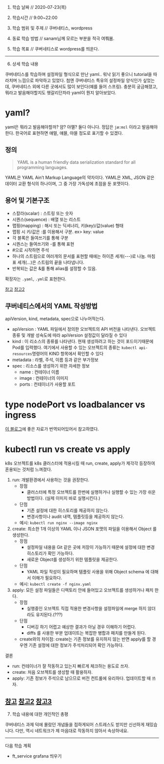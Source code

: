 1. 학습 날짜 // 2020-07-23(목)

2. 학습시간 // 9:00~22:00

3. 학습 범위 및 주제 // 쿠버네티스, wordpress

4. 동료 학습 방법 // sanam님께 모르는 부분을 적극 여쭤봄.

5. 학습 목표 // 쿠버네티스로 wordpress를 띄운다.

---

6. 상세 학습 내용

쿠버네티스를 학습하며 설정파일 형식으로 만난 yaml.. 워낙 읽기 좋으니 tutorial을 따라치며 느낌으로 파악하고 있었다. 첨엔 쿠버네티스 특유의 설정파일 양식인가 싶었는데, 쿠버네티스 외에 다른 곳에서도 많이 보인다(예를 들어 스프링). 충분히 궁금해졌고, 뭐라고 발음해야할지도 헷갈리던차라 yaml이 뭔지 알아보았다.

# yaml?

yaml은 뭐라고 발음해야할까? 얌? 야멜? 둘다 아니다. 정답은 `jæ:mɛl` 이라고 발음해야한다. 한국어로 표현하면 얘멀, 얘믈, 야믈 정도로 표기할 수 있겠다.

## 정의
> YAML is a human friendly data serialization standard for all programming languages.

YAML은 YAML Ain’t Markup Language의 약자이다. YAML은 XML, JSON 같은 데이터 교환 형식의 하나이며, 그 중 가장 가독성에 초점을 둔 포맷이다.

## 용어 및 기본구조
- 스칼라(scalar) : 스트링 또는 숫자
- 시퀀스(sequence) : 배열 또는 리스트
- 맵핑(mapping) : 해시 또는 딕셔너리, 키(key)/값(value) 형태
- 맵핑 시 키/값은 :를 이용해서 구분. ex> key: value
- 각 블록은 들여쓰기를 통해 구분
- 시퀀스는 들여쓰기와 -를 통해 표현
- #으로 시작하면 주석
- 하나의 스트림으로 여러개의 문서를 표현할 때에는 하이픈 세개(---)로 나눔. 마침표 세개(...)은 스트림의 끝을 나타냅니다.
- 반복되는 값은 &를 통해 alias를 설정할 수 있음.

확장자는 `.yaml`, `.yml`로 표현한다.

[참고](https://ko.wikipedia.org/wiki/YAML)
[참고2](https://yaml.org/)

## 쿠버네티스에서의 YAML 작성방법

apiVersion, kind, metadata, spec으로 나누어적는다.

- apiVersion : YAML 파일에서 정의한 오브젝트의 API 버전을 나타낸다. 오브젝트 종류 및 개발 성숙도에 따라 apiVersion 설정값이 달라질 수 있다
- kind : 이 리소스의 종류를 나타낸다. 현재 생성하려고 하는 것이 포드이기때문에 Pod를 입력했다. 여기에서 사용할 수 있는 오브젝트의 종류는 `kubectl api-resources`명령어의 KIND 항목에서 확인할 수 있다
- metadata : 라벨, 주석, 이름 등과 같은 부가정보
- spec : 리소스를 생성하기 위한 자세한 정보
    - name : 컨테이너 이름
    - image : 컨테이너의 이미지
    - ports : 컨테이너가 사용할 포트


# type nodePort vs loadbalancer vs ingress

[이 블로그](https://blog.leocat.kr/notes/2019/08/22/translation-kubernetes-nodeport-vs-loadbalancer-vs-ingress)에 좋은 자료가 번역되어있어서 참고하였다. 

# kubectl run vs create vs apply

k8s 오브젝트를 k8s 클러스터에 적용시킬 때 run, create, apply가 제각각 등장하여 혼용되는 것처럼 느껴졌다. 
1. run: 개발환경에서 사용하는 것을 권장한다.
    - 장점
        - 클러스터에 특정 오브젝트를 한번에 실행하거나 실행할 수 있는 가장 쉬운 방법이다. (실제 이미지 바로 실행시킨다.)
    - 단점
        - 기존 설정에 대한 히스토리를 제공하지 않는다.
        - 변경사항이나 audit 내역, 템플릿등을 제공하지 않는다.
    - 예시: `kubectl run nginx --image nginx`
2. create: 최소한 1개 이상의 YAML 이나 JSON 포맷의 파일을 이용해서 Object 를 생성한다. 
    - 장점
        - 설정파일 내용을 Git 같은 곳에 저장이 가능하기 때문에 설정에 대한 변경 히스토리가 확인 가능하다. 
        - 새로운 Object를 생성하기 위한 템플릿을 제공한다. 
    - 단점
        - YAML 파일 작성이 필요하며 템플릿 사용을 위해 Object schema 에 대해서 이해가 필요하다.
    - 예시: `kubectl create -f nginx.yaml`
3. apply: 모든 설정 파일들은 디렉토리 안에 들어있고 오브젝트를 생성하거나 패치 한다.
    - 장점
        - 실행중인 오브젝트 직접 적용한 변경사항을 설정파일에 merge 하지 않더라도 유지된다.(???)
    - 단점
        - 디버깅 하기 어렵고 예상한 결과가 아닐 경우 이해하기 어렵다.
        - diffs 를 사용한 부분 업데이트는 복잡한 병합과 패치를 만들게 된다.
    - create와의 차이점: create는 기존 정보를 유지하지 않는 반면 apply를 할 경우엔 기존 설정에 대한 정보가 주석처리되어 확인 가능하다.

결론
- run: 컨테이너가 잘 작동하고 있는지 빠르게 체크하는 용도로 쓰자.
- create: 처음 오브젝트를 생성할 때 활용하자.
- apply: 기존 정보가 주석으로 남으므로 버전 컨트롤에 유리하다. 업데이트할 때 쓰자.

[참고](https://blusky10.tistory.com/373)
[참고2](http://egloos.zum.com/genes1s/v/3090667)
[참고3](https://stackoverflow.com/questions/48015637/kubernetes-kubectl-run-vs-create-and-apply)
---

7. 학습 내용에 대한 개인적인 총평

쿠버네티스 과제 덕에 몰랐던 개념들을 접하게되어 스트레스도 받지만 신선하게 재밌습니다. 다만, 역시 네트워크가 제 마음대로 작동하지 않아서 속상하네요. 

---

다음 학습 계획

- ft_service grafana 띄우기